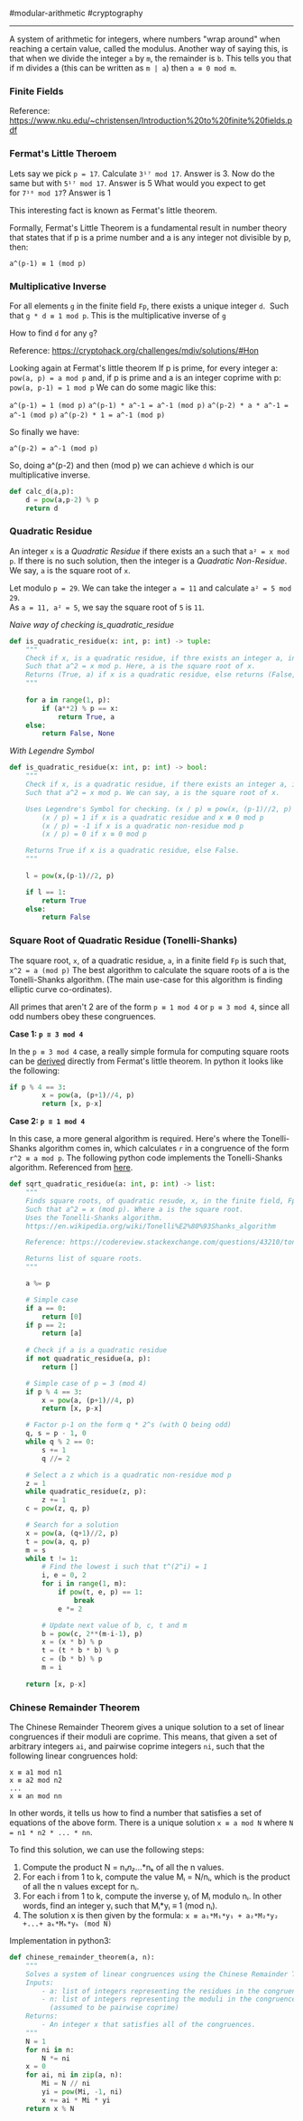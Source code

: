 []()#modular-arithmetic #cryptography 

---

A system of arithmetic for integers, where numbers "wrap around" when reaching a certain value, called the modulus. Another way of saying this, is that when we divide the integer `a` by `m`, the remainder is `b`. This tells you that if m divides a (this can be written as `m | a`) then `a ≡ 0 mod m`.

### Finite Fields
Reference: https://www.nku.edu/~christensen/Introduction%20to%20finite%20fields.pdf

### Fermat's Little Theroem
Lets say we pick `p = 17`. Calculate `3¹⁷ mod 17`. Answer is 3.
Now do the same but with `5¹⁷ mod 17`.  Answer is 5
What would you expect to get for `7¹⁶ mod 17`? Answer is 1
  
This interesting fact is known as Fermat's little theorem.

Formally, Fermat's Little Theorem is a fundamental result in number theory that states that if p is a prime number and a is any integer not divisible by p, then:

`a^(p-1) ≡ 1 (mod p)`

### Multiplicative Inverse
For all elements `g` in the finite field `Fp`, there exists a unique integer `d`. 
Such that `g * d ≡ 1 mod p`. This is the multiplicative inverse of `g`

How to find `d` for any `g`?

Reference: https://cryptohack.org/challenges/mdiv/solutions/#Hon

Looking again at Fermat's little theorem
If p is prime, for every integer a: `pow(a, p) = a mod p`
and, if p is prime and a is an integer coprime with p: `pow(a, p-1) = 1 mod p`
We can do some magic like this:

`a^(p-1) = 1 (mod p)`
`a^(p-1) * a^-1 = a^-1 (mod p)`
`a^(p-2) * a * a^-1 = a^-1 (mod p)`
`a^(p-2) * 1 = a^-1 (mod p)`

So finally we have:

`a^(p-2) = a^-1 (mod p)`

So, doing a^(p-2) and then (mod p) we can achieve `d` which is our multiplicative inverse.

```python
def calc_d(a,p):
	d = pow(a,p-2) % p
	return d
```


### Quadratic Residue

An integer `x` is a _Quadratic Residue_ if there exists an `a` such that `a² = x mod p`. If there is no such solution, then the integer is a _Quadratic Non-Residue_. We say, `a` is the square root of `x`. 

Let modulo `p = 29`. We can take the integer `a = 11` and calculate `a² = 5 mod 29`.  
As `a = 11, a² = 5`, we say the square root of `5` is `11`. 
	
*Naive way of checking is_quadratic_residue*
```python
def is_quadratic_residue(x: int, p: int) -> tuple:
	"""
	Check if x, is a quadratic residue, if thre exists an integer a, in the finite field, Fp. 
	Such that a^2 = x mod p. Here, a is the square root of x.
	Returns (True, a) if x is a quadratic residue, else returns (False, None)
	"""
	
	for a in range(1, p):
		if (a**2) % p == x:
			return True, a
	else:
		return False, None
```

*With Legendre Symbol* 
```python
def is_quadratic_residue(x: int, p: int) -> bool:
	"""
	Check if x, is a quadratic residue, if there exists an integer a, in the finite field, Fp. 
	Such that a^2 = x mod p. We can say, a is the square root of x.

	Uses Legendre's Symbol for checking. (x / p) ≡ pow(x, (p-1)//2, p) obeys:
		(x / p) = 1 if x is a quadratic residue and x ≢ 0 mod p
		(x / p) = -1 if x is a quadratic non-residue mod p
		(x / p) = 0 if x ≡ 0 mod p

	Returns True if x is a quadratic residue, else False.
	"""
	
	l = pow(x,(p-1)//2, p)

	if l == 1:
		return True
	else:
		return False
```


### Square Root of Quadratic Residue (Tonelli-Shanks)

The square root, `x`, of a quadratic residue, `a`, in a finite field `Fp` is such that, `x^2 = a (mod p)`  The best algorithm to calculate the square roots of a is the Tonelli-Shanks algorithm. (The main use-case for this algorithm is finding elliptic curve co-ordinates).

All primes that aren't 2 are of the form `p ≡ 1 mod 4` or `p ≡ 3 mod 4`, since all odd numbers obey these congruences. 

**Case 1: `p ≡ 3 mod 4`** 

In the `p ≡ 3 mod 4` case, a really simple formula for computing square roots can be [derived](https://crypto.stackexchange.com/a/20994) directly from Fermat's little theorem. In python it looks like the following:
```python
if p % 4 == 3:
        x = pow(a, (p+1)//4, p)
        return [x, p-x]
```

**Case 2: `p ≡ 1 mod 4`** 

In this case, a more general algorithm is required. Here's where the Tonelli-Shanks algorithm comes in, which calculates `r` in a congruence of the form `r^2 ≡ a mod p`. The following python code implements the Tonelli-Shanks algorithm. Referenced from [here](https://codereview.stackexchange.com/questions/43210/tonelli-shanks-algorithm-implementation-of-prime-modular-square-root).

```python
def sqrt_quadratic_residue(a: int, p: int) -> list:
    """
    Finds square roots, of quadratic resude, x, in the finite field, Fp
    Such that a^2 = x (mod p). Where a is the square root.
    Uses the Tonelli-Shanks algorithm. 
    https://en.wikipedia.org/wiki/Tonelli%E2%80%93Shanks_algorithm

    Reference: https://codereview.stackexchange.com/questions/43210/tonelli-shanks-algorithm-implementation-of-prime-modular-square-root

    Returns list of square roots.
    """

    a %= p

    # Simple case
    if a == 0:
        return [0]
    if p == 2:
        return [a]
    
    # Check if a is a quadratic residue
    if not quadratic_residue(a, p):
        return []

    # Simple case of p = 3 (mod 4)
    if p % 4 == 3:
        x = pow(a, (p+1)//4, p)
        return [x, p-x]

    # Factor p-1 on the form q * 2^s (with Q being odd)
    q, s = p - 1, 0
    while q % 2 == 0:
        s += 1
        q //= 2

    # Select a z which is a quadratic non-residue mod p
    z = 1
    while quadratic_residue(z, p):
        z += 1
    c = pow(z, q, p)

    # Search for a solution
    x = pow(a, (q+1)//2, p)
    t = pow(a, q, p)
    m = s
    while t != 1:
        # Find the lowest i such that t^(2^i) = 1
        i, e = 0, 2
        for i in range(1, m):
            if pow(t, e, p) == 1:
                break
            e *= 2

        # Update next value of b, c, t and m
        b = pow(c, 2**(m-i-1), p)
        x = (x * b) % p
        t = (t * b * b) % p
        c = (b * b) % p
        m = i
    
    return [x, p-x]
```


### Chinese Remainder Theorem

The Chinese Remainder Theorem gives a unique solution to a set of linear congruences if their moduli are coprime.  This means, that given a set of arbitrary integers `ai`, and pairwise coprime integers `ni`, such that the following linear congruences hold:

```
x ≡ a1 mod n1  
x ≡ a2 mod n2  
...  
x ≡ an mod nn
```

In other words, it tells us how to find a number that satisfies a set of equations of the above form.
There is a unique solution `x ≡ a mod N` where `N = n1 * n2 * ... * nn`.

To find this solution, we can use the following steps:

1. Compute the product N = n₁*n₂*...*nₖ of all the n values.
2. For each i from 1 to k, compute the value Mᵢ = N/nᵢ, which is the product of all the n values except for nᵢ.
3. For each i from 1 to k, compute the inverse yᵢ of Mᵢ modulo nᵢ. In other words, find an integer yᵢ such that Mᵢ*yᵢ ≡ 1 (mod nᵢ).
4. The solution x is then given by the formula: `x ≡ a₁*M₁*y₁ + a₂*M₂*y₂ +...+ aₖ*Mₖ*yₖ (mod N)`

Implementation in python3:

```python
def chinese_remainder_theorem(a, n):
    """
    Solves a system of linear congruences using the Chinese Remainder Theorem.
    Inputs:
        - a: list of integers representing the residues in the congruences
        - n: list of integers representing the moduli in the congruences
          (assumed to be pairwise coprime)
    Returns:
        - An integer x that satisfies all of the congruences.
    """
    N = 1
    for ni in n:
        N *= ni
    x = 0
    for ai, ni in zip(a, n):
        Mi = N // ni
        yi = pow(Mi, -1, ni)
        x += ai * Mi * yi
    return x % N
```

